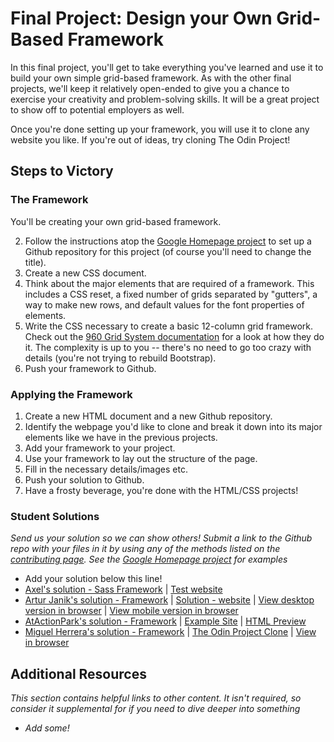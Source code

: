 # Final Project: Design your Own Grid-Based Framework

In this final project, you'll get to take everything you've learned and use it to build your own simple grid-based framework.  As with the other final projects, we'll keep it relatively open-ended to give you a chance to exercise your creativity and problem-solving skills.  It will be a great project to show off to potential employers as well.

Once you're done setting up your framework, you will use it to clone any website you like.  If you're out of ideas, try cloning The Odin Project!

## Steps to Victory

### The Framework

You'll be creating your own grid-based framework.

2. Follow the instructions atop the [Google Homepage project](/web-development-101/html-css) to set up a Github repository for this project (of course you'll need to change the title).
3. Create a new CSS document.
4. Think about the major elements that are required of a framework.  This includes a CSS reset, a fixed number of grids separated by "gutters", a way to make new rows, and default values for the font properties of elements.  
5. Write the CSS necessary to create a basic 12-column grid framework.  Check out the [960 Grid System documentation](http://960.gs) for a look at how they do it.  The complexity is up to you -- there's no need to go too crazy with details (you're not trying to rebuild Bootstrap).  
6. Push your framework to Github.

### Applying the Framework

1. Create a new HTML document and a new Github repository.
1. Identify the webpage you'd like to clone and break it down into its major elements like we have in the previous projects.
5. Add your framework to your project.
5. Use your framework to lay out the structure of the page.
6. Fill in the necessary details/images etc.
7. Push your solution to Github.
8. Have a frosty beverage, you're done with the HTML/CSS projects!

### Student Solutions

*Send us your solution so we can show others! Submit a link to the Github repo with your files in it by using any of the methods listed on the [contributing page](http://github.com/TheOdinProject/curriculum/blob/master/contributing.md).  See the [Google Homepage project](/web-development-101/html-css) for examples*

* Add your solution below this line!
* [Axel's solution - Sass Framework](https://github.com/afuh/sass-framework) | [Test website](https://afuh.github.io/sass-framework/) 
* [Artur Janik's solution - Framework](https://github.com/ArturJanik/Stellage) | [Solution - website](https://github.com/ArturJanik/ProjectInteria) | [View desktop version in browser](https://htmlpreview.github.io/?https://github.com/ArturJanik/ProjectInteria/blob/master/index.html) | [View mobile version in browser](https://htmlpreview.github.io/?https://github.com/ArturJanik/ProjectInteria/blob/master/mindex.html)
* [AtActionPark's solution - Framework](https://github.com/AtActionPark/odin_grid_framework) | [Example Site](https://github.com/AtActionPark/odin_grid_framework_example) | [HTML Preview](http://htmlpreview.github.io/?https://github.com/AtActionPark/odin_grid_framework_example/blob/master/main.html)
* [Miguel Herrera's solution - Framework](https://github.com/migueloherrera/estilos) | [The Odin Project Clone](https://github.com/migueloherrera/ctop) | [View in browser](http://htmlpreview.github.io/?https://github.com/migueloherrera/ctop/blob/master/index.html)

## Additional Resources

*This section contains helpful links to other content. It isn't required, so consider it supplemental for if you need to dive deeper into something*

* *Add some!*

